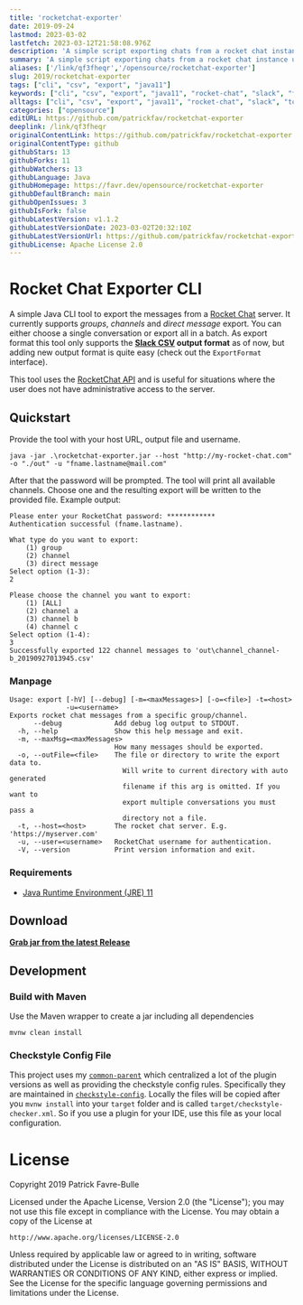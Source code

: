 ```yaml
---
title: 'rocketchat-exporter'
date: 2019-09-24
lastmod: 2023-03-02
lastfetch: 2023-03-12T21:58:08.976Z
description: 'A simple script exporting chats from a rocket chat instance using the public REST API. Useful if no administrative access is possible.'
summary: 'A simple script exporting chats from a rocket chat instance using the public REST API. Useful if no administrative access is possible.'
aliases: ['/link/qf3fheqr','/opensource/rocketchat-exporter']
slug: 2019/rocketchat-exporter
tags: ["cli", "csv", "export", "java11"]
keywords: ["cli", "csv", "export", "java11", "rocket-chat", "slack", "tool"]
alltags: ["cli", "csv", "export", "java11", "rocket-chat", "slack", "tool", "github", "Java"]
categories: ["opensource"]
editURL: https://github.com/patrickfav/rocketchat-exporter
deeplink: /link/qf3fheqr
originalContentLink: https://github.com/patrickfav/rocketchat-exporter
originalContentType: github
githubStars: 13
githubForks: 11
githubWatchers: 13
githubLanguage: Java
githubHomepage: https://favr.dev/opensource/rocketchat-exporter
githubDefaultBranch: main
githubOpenIssues: 3
githubIsFork: false
githubLatestVersion: v1.1.2
githubLatestVersionDate: 2023-03-02T20:32:10Z
githubLatestVersionUrl: https://github.com/patrickfav/rocketchat-exporter/releases/tag/v1.1.2
githubLicense: Apache License 2.0
---
```

# Rocket Chat Exporter CLI

A simple Java CLI tool to export the messages from a [Rocket Chat](https://rocket.chat/) server. It currently supports _groups_, _channels_ and _direct message_ export. You can either choose a single conversation or export all in a batch. As export format this tool only supports the **[Slack CSV](https://slack.com/intl/en-au/help/articles/201748703#) output format** as of now, but adding new output format is quite easy (check out the `ExportFormat` interface).

This tool uses the [RocketChat API](https://rocket.chat/docs/developer-guides/rest-api/groups/) and is useful for situations where the user does not have administrative access to the server.

[](https://github.com/patrickfav/rocketchat-exporter/releases/latest)
[](https://travis-ci.com/patrickfav/rocketchat-exporter)
[](https://github.com/patrickfav/rocketchat-exporter/actions)
[](https://sonarcloud.io/summary/new_code?id=patrickfav_rocketchat-exporter)

## Quickstart

Provide the tool with your host URL, output file and username.

    java -jar .\rocketchat-exporter.jar --host "http://my-rocket-chat.com" -o "./out" -u "fname.lastname@mail.com"

After that the password will be prompted. The tool will print all available channels. 
Choose one and the resulting export will be written to the provided file. Example output:

```
Please enter your RocketChat password: ************
Authentication successful (fname.lastname).

What type do you want to export:
	(1) group
	(2) channel
	(3) direct message
Select option (1-3):
2

Please choose the channel you want to export:
	(1) [ALL]
	(2) channel a
	(3) channel b
	(4) channel c
Select option (1-4):
3
Successfully exported 122 channel messages to 'out\channel_channel-b_20190927013945.csv'
```

### Manpage

    Usage: export [-hV] [--debug] [-m=<maxMessages>] [-o=<file>] -t=<host>
                  -u=<username>
    Exports rocket chat messages from a specific group/channel.
          --debug             Add debug log output to STDOUT.
      -h, --help              Show this help message and exit.
      -m, --maxMsg=<maxMessages>
                              How many messages should be exported.
      -o, --outFile=<file>    The file or directory to write the export data to.
                                Will write to current directory with auto generated
                                filename if this arg is omitted. If you want to
                                export multiple conversations you must pass a
                                directory not a file.
      -t, --host=<host>       The rocket chat server. E.g. 'https://myserver.com'
      -u, --user=<username>   RocketChat username for authentication.
      -V, --version           Print version information and exit.

### Requirements

* [Java Runtime Environment (JRE) 11](https://adoptopenjdk.net/)

## Download

**[Grab jar from the latest Release](https://github.com/patrickfav/rocketchat-exporter/releases/latest)**

## Development

### Build with Maven

Use the Maven wrapper to create a jar including all dependencies

    mvnw clean install

### Checkstyle Config File

This project uses my [`common-parent`](https://github.com/patrickfav/mvn-common-parent) which centralized a lot of
the plugin versions as well as providing the checkstyle config rules. Specifically they are maintained
in [`checkstyle-config`](https://github.com/patrickfav/checkstyle-config). Locally the files will be copied after
you `mvnw install` into your `target` folder and is called
`target/checkstyle-checker.xml`. So if you use a plugin for your IDE, use this file as your local configuration.

# License

Copyright 2019 Patrick Favre-Bulle

Licensed under the Apache License, Version 2.0 (the "License");
you may not use this file except in compliance with the License.
You may obtain a copy of the License at

    http://www.apache.org/licenses/LICENSE-2.0

Unless required by applicable law or agreed to in writing, software
distributed under the License is distributed on an "AS IS" BASIS,
WITHOUT WARRANTIES OR CONDITIONS OF ANY KIND, either express or implied.
See the License for the specific language governing permissions and
limitations under the License.
